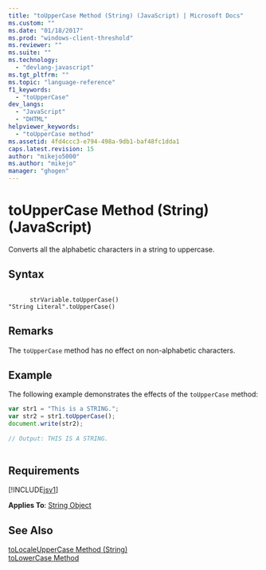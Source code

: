 ```yaml
---
title: "toUpperCase Method (String) (JavaScript) | Microsoft Docs"
ms.custom: ""
ms.date: "01/18/2017"
ms.prod: "windows-client-threshold"
ms.reviewer: ""
ms.suite: ""
ms.technology: 
  - "devlang-javascript"
ms.tgt_pltfrm: ""
ms.topic: "language-reference"
f1_keywords: 
  - "toUpperCase"
dev_langs: 
  - "JavaScript"
  - "DHTML"
helpviewer_keywords: 
  - "toUpperCase method"
ms.assetid: 4fd4ccc3-e794-498a-9db1-baf48fc1dda1
caps.latest.revision: 15
author: "mikejo5000"
ms.author: "mikejo"
manager: "ghogen"
---
```

# toUpperCase Method (String) (JavaScript)
Converts all the alphabetic characters in a string to uppercase.  
  
## Syntax  
  
```  
  
      strVariable.toUpperCase()  
"String Literal".toUpperCase()   
```  
  
## Remarks  
 The `toUpperCase` method has no effect on non-alphabetic characters.  
  
## Example  
 The following example demonstrates the effects of the `toUpperCase` method:  
  
```javascript  
var str1 = "This is a STRING.";  
var str2 = str1.toUpperCase();  
document.write(str2);  
  
// Output: THIS IS A STRING.  
  
```  
  
## Requirements  
 [!INCLUDE[jsv1](../../javascript/misc/includes/jsv1-md.md)]  
  
 **Applies To**: [String Object](../../javascript/reference/string-object-javascript.md)  
  
## See Also  
 [toLocaleUpperCase Method (String)](../../javascript/reference/tolocaleuppercase-method-string-javascript.md)   
 [toLowerCase Method](../../javascript/reference/tolowercase-method-javascript.md)